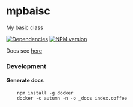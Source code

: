 mpbaisc
=======

My basic class

[![Dependencies](https://david-dm.org/mpneuried/mpbasic.png)](https://david-dm.org/mpneuried/mpbasic)
[![NPM version](https://badge.fury.io/js/mpbasic.png)](http://badge.fury.io/js/mpbasic)

Docs see [here](https://rawgit.com/mpneuried/mpbaisc/master/_docs/index.coffee.html)

### Development

#### Generate docs

```
	npm install -g docker
	docker -c autumn -n -o _docs index.coffee
```

